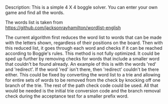 Description:
This is a simple 4 X 4 boggle solver. You can enter your own game and find all the words.

The words list is taken from https://github.com/jacksonrayhamilton/wordlist-english

The current algorithm first reduces the word list to words that can be made with the letters shown, regardless of their positions on the board. Then with this reduced list, it goes through each word and checks if it can be reached according to Boggle's rules. This method is not fully optimized. It could be sped up further by removing checks for words that include a smaller word that couldn't be found already. An example of this is with the words 'red' and 'redirect'. If the word 'red' isn't there, then 'redirect' couldn't be there either. This could be fixed by converting the word list to a trie and allowing for entire sets of words to be removed from the check by knocking off one branch of the trie. The rest of the path check code could be used. All that would be needed is the initial trie conversion code and the branch removal check during the acceptance test for a smaller prefix word.